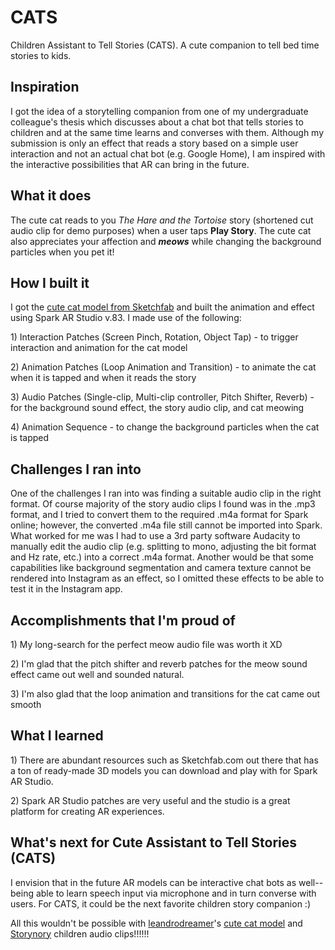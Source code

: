 # CATS
Children Assistant to Tell Stories (CATS). A cute companion to tell bed time stories to kids.

## Inspiration
I got the idea of a storytelling companion from one of my undergraduate colleague's thesis which discusses about a chat bot that tells stories to children and at the same time learns and converses with them. Although my submission is only an effect that reads a story based on a simple user interaction and not an actual chat bot (e.g. Google Home), I am inspired with the interactive possibilities that AR can bring in the future.

## What it does
The cute cat reads to you _The Hare and the Tortoise_ story (shortened cut audio clip for demo purposes) when a user taps **Play Story**. The cute cat also appreciates your affection and _**meows**_ while changing the background particles when you pet it!

## How I built it
I got the [cute cat model from Sketchfab](https://sketchfab.com/3d-models/cat-cute-5af376ba056040fd82e389b4b030e084) and built the animation and effect using Spark AR Studio v.83. 
I made use of the following:
<p> 1) Interaction Patches (Screen Pinch, Rotation, Object Tap) - to trigger interaction and animation for the cat model
<p> 2) Animation Patches (Loop Animation and Transition) - to animate the cat when it is tapped and when it reads the story
<p> 3) Audio Patches (Single-clip, Multi-clip controller, Pitch Shifter, Reverb) - for the background sound effect, the story audio clip, and cat meowing
<p> 4) Animation Sequence - to change the background particles when the cat is tapped

## Challenges I ran into
One of the challenges I ran into was finding a suitable audio clip in the right format. Of course majority of the story audio clips I found was in the .mp3 format, and I tried to convert them to the required .m4a format for Spark online; however, the converted .m4a file still cannot be imported into Spark. What worked for me was I had to use a 3rd party software Audacity to manually edit the audio clip (e.g. splitting to mono, adjusting the bit format and Hz rate, etc.) into a correct .m4a format. Another would be that some capabilities like background segmentation and camera texture cannot be rendered into Instagram as an effect, so I omitted these effects to be able to test it in the Instagram app.

## Accomplishments that I'm proud of
<p> 1) My long-search for the perfect meow audio file was worth it XD
<p> 2) I'm glad that the pitch shifter and reverb patches for the meow sound effect came out well and sounded natural. 
<p> 3) I'm also glad that the loop animation and transitions for the cat came out smooth

## What I learned
<p> 1) There are abundant resources such as Sketchfab.com out there that has a ton of ready-made 3D models you can download and play with for Spark AR Studio. 
<p> 2) Spark AR Studio patches are very useful and the studio is a great platform for creating AR experiences.

## What's next for Cute Assistant to Tell Stories (CATS)
I envision that in the future AR models can be interactive chat bots as well-- being able to learn speech input via microphone and in turn converse with users. For CATS, it could be the next favorite children story companion :)

All this wouldn't be possible with [leandrodreamer](https://sketchfab.com/leandrodreamer)'s [cute cat model](https://sketchfab.com/3d-models/cat-cute-5af376ba056040fd82e389b4b030e084) and [Storynory](https://www.storynory.com/the-hare-and-the-tortoise) children audio clips!!!!!!
